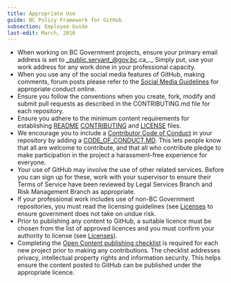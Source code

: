 ```yaml
---
title: Appropriate Use
guide: BC Policy Framework for GitHub
subsection: Employee Guide
last-edit: March, 2016
---
```


* When working on BC Government projects, ensure your primary email address is set to _public.servant_@gov.bc.ca_._ Simply put, use your work address for any work done in your professional capacity.
* When you use any of the social media features of GitHub, making comments, forum posts please refer to the [Social Media Guidelines](http://www.gov.bc.ca/citz/citizens_engagement/some_guidelines_master.pdf) for appropriate conduct online.
* Ensure you follow the conventions when you create, fork, modify and submit pull requests as described in the CONTRIBUTING.md file for each repository.
* Ensure you adhere to the minimum content requirements for establishing [README](https://github.com/bcgov/BC-Policy-Framework-For-GitHub/blob/master/BC-Gov-Org-HowTo/SAMPLE-README.md) [CONTRIBUTING](https://github.com/bcgov/BC-Policy-Framework-For-GitHub/blob/master/BC-Gov-Org-HowTo/SAMPLE-CONTRIBUTING.md) and [LICENSE](https://github.com/bcgov/BC-Policy-Framework-For-GitHub/blob/master/BC-Gov-Org-HowTo/using-licenses.md) files.
* We encourage you to include a [Contributor Code of Conduct](http://contributor-covenant.org/) in your repository by adding a [CODE\_OF\_CONDUCT.MD](https://github.com/bcgov/BC-Policy-Framework-For-GitHub/blob/master/BC-Gov-Org-HowTo/SAMPLE-CODE_OF_CONDUCT.md). This lets people know that all are welcome to contribute, and that all who contribute pledge to make participation in the project a harassment-free experience for everyone.
* Your use of GitHub may involve the use of other related services. Before you can sign up for these, work with your supervisor to ensure their Terms of Service have been reviewed by Legal Services Branch and Risk Management Branch as appropriate.
* If your professional work includes use of non-BC Government repositories, you must read the licensing guidelines (see [Licenses](https://github.com/bcgov/BC-Policy-Framework-For-GitHub/blob/master/BC-Open-Source-Development-Employee-Guide/Licenses.md) to ensure government does not take on undue risk.
* Prior to publishing any content to GitHub, a suitable licence must be chosen from the list of approved licences and you must confirm your authority to license (see [Licenses](https://github.com/bcgov/BC-Policy-Framework-For-GitHub/blob/master/BC-Open-Source-Development-Employee-Guide/Licenses.md)).
* Completing the [Open Content publishing checklist](https://github.com/bcgov/BC-Policy-Framework-For-GitHub/blob/master/BC-Open-Source-Development-Employee-Guide/Content-Approval-Checklist.md) is required for each new project prior to making any contributions. The checklist addresses privacy, intellectual property rights and information security. This helps ensure the content posted to GitHub can be published under the appropriate licence.
